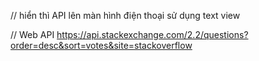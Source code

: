 // hiển thì API lên màn hình điện thoại sử dụng text view

// Web API
https://api.stackexchange.com/2.2/questions?order=desc&sort=votes&site=stackoverflow

